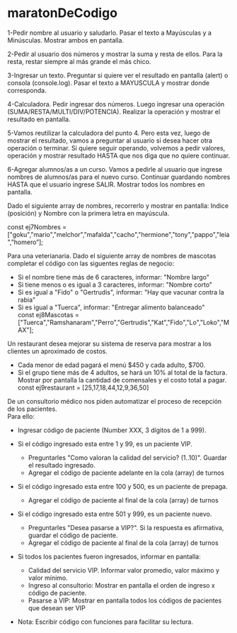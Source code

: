 # maratonDeCodigo
1-Pedir nombre al usuario y saludarlo. Pasar el texto a Mayúsculas y a Minúsculas. Mostrar ambos en pantalla.     

2-Pedir al usuario dos números y mostrar la suma y resta de ellos. Para la resta, restar siempre al más grande el más chico.     

3-Ingresar un texto. Preguntar si quiere ver el resultado en pantalla (alert) o consola (console.log). Pasar el texto a MAYUSCULA y mostrar donde corresponda.    

4-Calculadora. Pedir ingresar dos números. Luego ingresar una operación (SUMA/RESTA/MULTI/DIV/POTENCIA). Realizar la operación y mostrar el resultado en pantalla.    

5-Vamos reutilizar la calculadora del punto 4. Pero esta vez, luego de mostrar el resultado, vamos a preguntar al usuario si desea hacer otra operación o terminar. Si quiere seguir operando, volvemos a pedir valores, operación y mostrar resultado HASTA que nos diga que no quiere continuar.      


6-Agregar alumnos/as a un curso. Vamos a pedirle al usuario que ingrese nombres de alumnos/as para el nuevo curso. Continuar guardando nombres HASTA que el usuario ingrese SALIR. Mostrar todos los nombres en pantalla.              

 Dado el siguiente array de nombres, recorrerlo y mostrar en pantalla: Indice (posición) y Nombre con la primera letra en mayúscula.          

const ej7Nombres = ["goku","mario","melchor","mafalda","cacho","hermione","tony","pappo","leia",”homero”];          

 Para una veterianaria. Dado el siguiente array de nombres de mascotas completar el código con las  siguentes reglas de negocio:      
- Si el nombre tiene más de 6 caracteres, informar: "Nombre largo"         
- Si tiene menos o es igual a 3 caracteres, informar: "Nombre corto"          
- Si es igual a "Fido" o "Gertrudis", informar: "Hay que vacunar contra la rabia"        
- Si es igual a "Tuerca", informar: "Entregar alimento balanceado"          
const ej8Mascotas = ["Tuerca","Ramshanaram","Perro","Gertrudis","Kat","Fido","Lo","Loko","MAX"];         

 Un restaurant desea mejorar su sistema de reserva para mostrar a los clientes un aproximado de costos.         
- Cada menor de edad pagará el menú $450 y cada adulto, $700.       
- Si el grupo tiene más de 4 adultos, se hará un 10% al total de la factura.      
Mostrar por pantalla la cantidad de comensales y el costo total a pagar.      
const ej9restaurant = [25,17,18,44,12,9,36,50]       

De un consultorio médico nos piden automatizar el proceso de recepción de los pacientes.       
  Para ello:           
  - Ingresar código de paciente (Number XXX, 3 dígitos de 1 a 999).          
  - Si el código ingresado esta entre 1 y 99, es un paciente VIP.          
    - Preguntarles "Como valoran la calidad del servicio? (1..10)". Guardar el resultado ingresado.       
    - Agregar el código de paciente adelante en la cola (array) de turnos          
  - Si el código ingresado esta entre 100 y 500, es un paciente de prepaga.         
    - Agregar el código de paciente al final de la cola (array) de turnos        
  - Si el código ingresado esta entre 501 y 999, es un paciente nuevo.          
    - Preguntarles "Desea pasarse a VIP?". Si la respuesta es afirmativa, guardar el código de paciente.        
    - Agregar el código de paciente al final de la cola (array) de turnos          
    
  - Si todos los pacientes fueron ingresados, informar en pantalla:      
    - Calidad del servicio VIP. Informar valor promedio, valor máximo y valor mínimo.     
    - Ingreso al consultorio: Mostrar en pantalla el orden de ingreso x código de paciente.          
    - Pasarse a VIP: Mostrar en pantalla todos los códigos de pacientes que desean ser VIP      
  
  - Nota: Escribir código con funciones para facilitar su lectura.      
